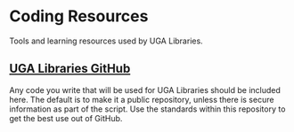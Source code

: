 # Coding Resources

Tools and learning resources used by UGA Libraries.

## [UGA Libraries GitHub](https://github.com/uga-libraries)

Any code you write that will be used for UGA Libraries should be included here. 
The default is to make it a public repository, unless there is secure information as part of the script. 
Use the standards within this repository to get the best use out of GitHub. 